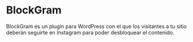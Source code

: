 BlockGram
=========

BlockGram es un plugin para WordPress con el que los visitantes a tu sitio deberán seguirte en Instagram para poder desbloquear el contenido.

